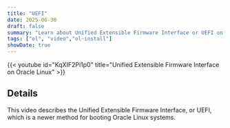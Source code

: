 ```yaml
---
title: "UEFI"
date: 2025-06-30
draft: false
summary: "Learn about Unified Extensible Firmware Interface or UEFI on Oracle Linux."
tags: ["ol", "video","ol-install"]
showDate: true
---
```


{{< youtube id="KqXIF2Pi1p0" title="Unified Extensible Firmware Interface on Oracle Linux" >}}

## Details

This video describes the Unified Extensible Firmware Interface, or UEFI, which is a newer method for booting Oracle Linux systems. 
